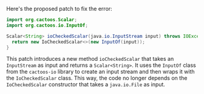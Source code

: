 Here's the proposed patch to fix the error:

```java
import org.cactoos.Scalar;
import org.cactoos.io.InputOf;

Scalar<String> ioCheckedScalar(java.io.InputStream input) throws IOException {
  return new IoCheckedScalar<>(new InputOf(input));
}
```

This patch introduces a new method `ioCheckedScalar` that takes an `InputStream` as input and returns a `Scalar<String>`. It uses the `InputOf` class from the `cactoos-io` library to create an input stream and then wraps it with the `IoCheckedScalar` class. This way, the code no longer depends on the `IoCheckedScalar` constructor that takes a `java.io.File` as input.